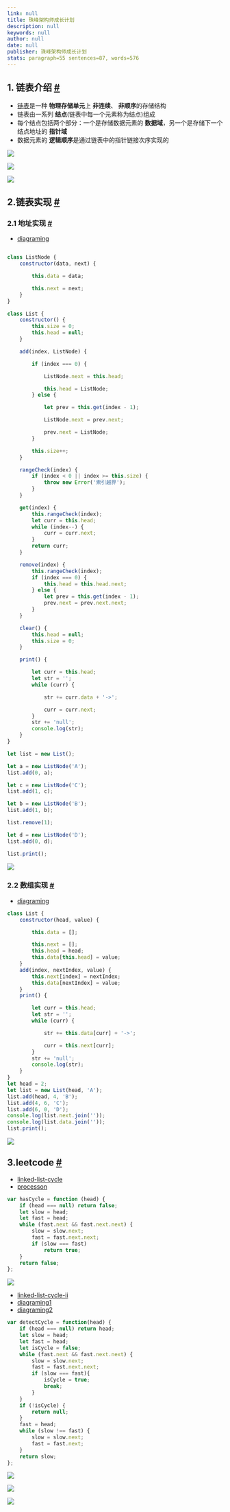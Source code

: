```yaml
---
link: null
title: 珠峰架构师成长计划
description: null
keywords: null
author: null
date: null
publisher: 珠峰架构师成长计划
stats: paragraph=55 sentences=87, words=576
---
```

## 1. 链表介绍 [#](#t01-链表介绍)

* [链表](https://baike.baidu.com/item/%E9%93%BE%E8%A1%A8/9794473)是一种 **物理存储单元**上 **非连续**、 **非顺序**的存储结构
* 链表由一系列 **结点**(链表中每一个元素称为结点)组成
* 每个结点包括两个部分：一个是存储数据元素的 **数据域**，另一个是存储下一个结点地址的 **指针域**
* 数据元素的 **逻辑顺序**是通过链表中的指针链接次序实现的

![](https://static.zhufengpeixun.com/wei_xin_jie_tu_20211108200930_1636373595468.png)

![](https://static.zhufengpeixun.com/jie_dian_1636376361050.jpg)

![](https://static.zhufengpeixun.com/lian_biao_jie_gou_1_1636425998359.jpg)

## 2.链表实现 [#](#t12链表实现)

### 2.1 地址实现 [#](#t221-地址实现)

* [diagraming](https://www.processon.com/diagraming/6189318d6376896480ef9baa)

```js

class ListNode {
    constructor(data, next) {

        this.data = data;

        this.next = next;
    }
}

class List {
    constructor() {
        this.size = 0;
        this.head = null;
    }

    add(index, ListNode) {

        if (index === 0) {

            ListNode.next = this.head;

            this.head = ListNode;
        } else {

            let prev = this.get(index - 1);

            ListNode.next = prev.next;

            prev.next = ListNode;
        }

        this.size++;
    }

    rangeCheck(index) {
        if (index < 0 || index >= this.size) {
            throw new Error('索引越界');
        }
    }

    get(index) {
        this.rangeCheck(index);
        let curr = this.head;
        while (index--) {
            curr = curr.next;
        }
        return curr;
    }

    remove(index) {
        this.rangeCheck(index);
        if (index === 0) {
            this.head = this.head.next;
        } else {
            let prev = this.get(index - 1);
            prev.next = prev.next.next;
        }
    }

    clear() {
        this.head = null;
        this.size = 0;
    }

    print() {

        let curr = this.head;
        let str = '';
        while (curr) {

            str += curr.data + '->';

            curr = curr.next;
        }
        str += 'null';
        console.log(str);
    }
}

let list = new List();

let a = new ListNode('A');
list.add(0, a);

let c = new ListNode('C');
list.add(1, c);

let b = new ListNode('B');
list.add(1, b);

list.remove(1);

let d = new ListNode('D');
list.add(0, d);

list.print();
```

![](https://static.zhufengpeixun.com/lian_biao_jie_gou_zhi_xiang_shi_xian_1636425928834.jpg)

### 2.2 数组实现 [#](#t322-数组实现)

* [diagraming](https://www.processon.com/diagraming/61896d3c0791290c36870a83)

```js
class List {
    constructor(head, value) {

        this.data = [];

        this.next = [];
        this.head = head;
        this.data[this.head] = value;
    }
    add(index, nextIndex, value) {
        this.next[index] = nextIndex;
        this.data[nextIndex] = value;
    }
    print() {

        let curr = this.head;
        let str = '';
        while (curr) {

            str += this.data[curr] + '->';

            curr = this.next[curr];
        }
        str += 'null';
        console.log(str);
    }
}
let head = 2;
let list = new List(head, 'A');
list.add(head, 4, 'B');
list.add(4, 6, 'C');
list.add(6, 0, 'D');
console.log(list.next.join(''));
console.log(list.data.join(''));
list.print();
```

![](https://static.zhufengpeixun.com/arrayList2_1636422754450.png)

## 3.leetcode [#](#t43leetcode)

* [linked-list-cycle](https://leetcode-cn.com/problems/linked-list-cycle/submissions/)
* [processon](https://www.processon.com/diagraming/618952480791290c3686ffdf)

```js
var hasCycle = function (head) {
    if (head === null) return false;
    let slow = head;
    let fast = head;
    while (fast.next && fast.next.next) {
        slow = slow.next;
        fast = fast.next.next;
        if (slow === fast)
            return true;
    }
    return false;
};
```

![](https://static.zhufengpeixun.com/linkedlistcycle_1636391328871.png)

* [linked-list-cycle-ii](https://leetcode-cn.com/problems/linked-list-cycle-ii)
* [diagraming1](https://www.processon.com/diagraming/61895a2c0e3e740b37456c25)
* [diagraming2](https://www.processon.com/diagraming/61896ba07d9c0828718ae912)

```js
var detectCycle = function(head) {
    if (head === null) return head;
    let slow = head;
    let fast = head;
    let isCycle = false;
    while (fast.next && fast.next.next) {
        slow = slow.next;
        fast = fast.next.next;
        if (slow === fast){
            isCycle = true;
            break;
        }
    }
    if (!isCycle) {
        return null;
    }
    fast = head;
    while (slow !== fast) {
        slow = slow.next;
        fast = fast.next;
    }
    return slow;
};
```

![](https://static.zhufengpeixun.com/zhao_zhong_jian_1636429553063.jpg)

![](https://static.zhufengpeixun.com/linkedlistcycle21_1636428376276.jpg)

![](https://static.zhufengpeixun.com/linkedlistcycle221_1636458245829.jpg)
